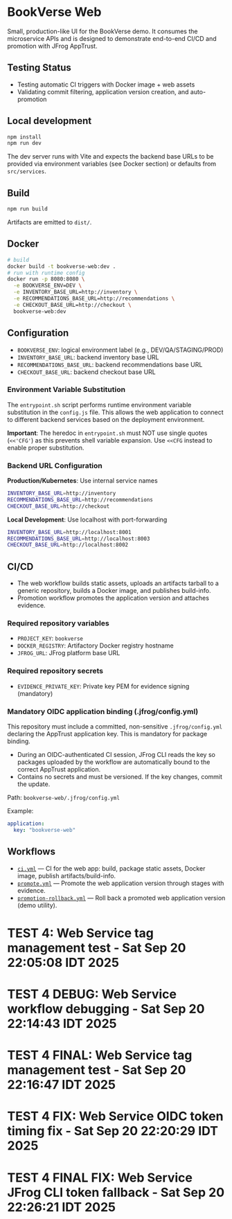 # BookVerse Web

Small, production-like UI for the BookVerse demo. It consumes the microservice
APIs and is designed to demonstrate end-to-end CI/CD and promotion with
JFrog AppTrust.

## Testing Status
- Testing automatic CI triggers with Docker image + web assets
- Validating commit filtering, application version creation, and auto-promotion

## Local development

```bash
npm install
npm run dev
```

The dev server runs with Vite and expects the backend base URLs to be provided
via environment variables (see Docker section) or defaults from `src/services`.

## Build

```bash
npm run build
```

Artifacts are emitted to `dist/`.

## Docker

```bash
# build
docker build -t bookverse-web:dev .
# run with runtime config
docker run -p 8080:8080 \
  -e BOOKVERSE_ENV=DEV \
  -e INVENTORY_BASE_URL=http://inventory \
  -e RECOMMENDATIONS_BASE_URL=http://recommendations \
  -e CHECKOUT_BASE_URL=http://checkout \
  bookverse-web:dev
```

## Configuration

- `BOOKVERSE_ENV`: logical environment label (e.g., DEV/QA/STAGING/PROD)
- `INVENTORY_BASE_URL`: backend inventory base URL
- `RECOMMENDATIONS_BASE_URL`: backend recommendations base URL
- `CHECKOUT_BASE_URL`: backend checkout base URL

### Environment Variable Substitution

The `entrypoint.sh` script performs runtime environment variable substitution in the `config.js` file. This allows the web application to connect to different backend services based on the deployment environment.

**Important**: The heredoc in `entrypoint.sh` must NOT use single quotes (`<<'CFG'`) as this prevents shell variable expansion. Use `<<CFG` instead to enable proper substitution.

### Backend URL Configuration

**Production/Kubernetes**: Use internal service names
```bash
INVENTORY_BASE_URL=http://inventory
RECOMMENDATIONS_BASE_URL=http://recommendations  
CHECKOUT_BASE_URL=http://checkout
```

**Local Development**: Use localhost with port-forwarding
```bash
INVENTORY_BASE_URL=http://localhost:8001
RECOMMENDATIONS_BASE_URL=http://localhost:8003
CHECKOUT_BASE_URL=http://localhost:8002
```

## CI/CD

- The web workflow builds static assets, uploads an artifacts tarball to a
  generic repository, builds a Docker image, and publishes build-info.
- Promotion workflow promotes the application version and attaches evidence.

### Required repository variables

- `PROJECT_KEY`: `bookverse`
- `DOCKER_REGISTRY`: Artifactory Docker registry hostname
- `JFROG_URL`: JFrog platform base URL

### Required repository secrets

- `EVIDENCE_PRIVATE_KEY`: Private key PEM for evidence signing (mandatory)

### Mandatory OIDC application binding (.jfrog/config.yml)

This repository must include a committed, non-sensitive `.jfrog/config.yml` declaring the AppTrust application key. This is mandatory for package binding.

- During an OIDC-authenticated CI session, JFrog CLI reads the key so packages uploaded by the workflow are automatically bound to the correct AppTrust application.
- Contains no secrets and must be versioned. If the key changes, commit the update.

Path: `bookverse-web/.jfrog/config.yml`

Example:

```yaml
application:
  key: "bookverse-web"
```

## Workflows

- [`ci.yml`](.github/workflows/ci.yml) — CI for the web app: build, package static assets, Docker image, publish artifacts/build-info.
- [`promote.yml`](.github/workflows/promote.yml) — Promote the web application version through stages with evidence.
- [`promotion-rollback.yml`](.github/workflows/promotion-rollback.yml) — Roll back a promoted web application version (demo utility).
# TEST 4: Web Service tag management test - Sat Sep 20 22:05:08 IDT 2025
# TEST 4 DEBUG: Web Service workflow debugging - Sat Sep 20 22:14:43 IDT 2025
# TEST 4 FINAL: Web Service tag management test - Sat Sep 20 22:16:47 IDT 2025
# TEST 4 FIX: Web Service OIDC token timing fix - Sat Sep 20 22:20:29 IDT 2025
# TEST 4 FINAL FIX: Web Service JFrog CLI token fallback - Sat Sep 20 22:26:21 IDT 2025
